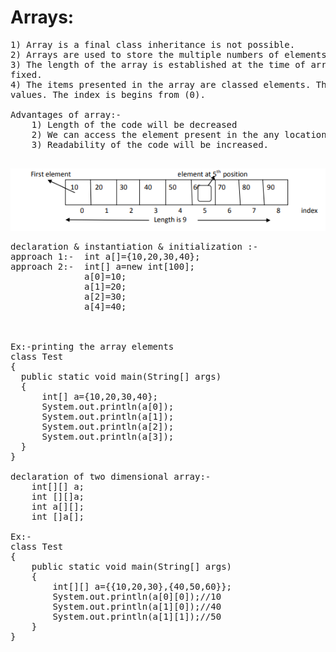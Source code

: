 # Arrays:
<pre>
1) Array is a final class inheritance is not possible.
2) Arrays are used to store the multiple numbers of elements of single type.
3) The length of the array is established at the time of array creation. After creation the length is
fixed.
4) The items presented in the array are classed elements. Those elements can be accessed by index
values. The index is begins from (0).

Advantages of array:-
    1) Length of the code will be decreased
    2) We can access the element present in the any location.
    3) Readability of the code will be increased.

</pre>
![alt text](https://raw.githubusercontent.com/ShubhamXD/Java/main/img/array.png)
<pre>
declaration & instantiation & initialization :-
approach 1:-  int a[]={10,20,30,40};
approach 2:-  int[] a=new int[100];
              a[0]=10;
              a[1]=20;
              a[2]=30;
              a[4]=40;
              
              
              
Ex:-printing the array elements
class Test
{
  public static void main(String[] args)
  {
      int[] a={10,20,30,40};
      System.out.println(a[0]);
      System.out.println(a[1]);
      System.out.println(a[2]);
      System.out.println(a[3]);
  }
}

declaration of two dimensional array:-
    int[][] a;
    int [][]a;
    int a[][];
    int []a[];
    
Ex:-
class Test
{
    public static void main(String[] args)
    {
        int[][] a={{10,20,30},{40,50,60}};
        System.out.println(a[0][0]);//10
        System.out.println(a[1][0]);//40
        System.out.println(a[1][1]);//50
    }
}

</pre>
